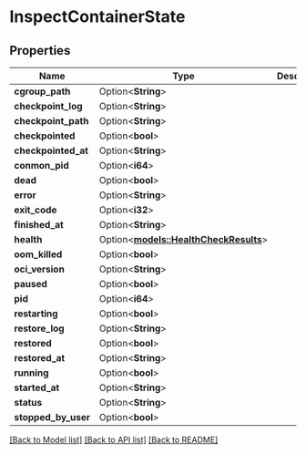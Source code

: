 # InspectContainerState

## Properties

Name | Type | Description | Notes
------------ | ------------- | ------------- | -------------
**cgroup_path** | Option<**String**> |  | [optional]
**checkpoint_log** | Option<**String**> |  | [optional]
**checkpoint_path** | Option<**String**> |  | [optional]
**checkpointed** | Option<**bool**> |  | [optional]
**checkpointed_at** | Option<**String**> |  | [optional]
**conmon_pid** | Option<**i64**> |  | [optional]
**dead** | Option<**bool**> |  | [optional]
**error** | Option<**String**> |  | [optional]
**exit_code** | Option<**i32**> |  | [optional]
**finished_at** | Option<**String**> |  | [optional]
**health** | Option<[**models::HealthCheckResults**](HealthCheckResults.md)> |  | [optional]
**oom_killed** | Option<**bool**> |  | [optional]
**oci_version** | Option<**String**> |  | [optional]
**paused** | Option<**bool**> |  | [optional]
**pid** | Option<**i64**> |  | [optional]
**restarting** | Option<**bool**> |  | [optional]
**restore_log** | Option<**String**> |  | [optional]
**restored** | Option<**bool**> |  | [optional]
**restored_at** | Option<**String**> |  | [optional]
**running** | Option<**bool**> |  | [optional]
**started_at** | Option<**String**> |  | [optional]
**status** | Option<**String**> |  | [optional]
**stopped_by_user** | Option<**bool**> |  | [optional]

[[Back to Model list]](../README.md#documentation-for-models) [[Back to API list]](../README.md#documentation-for-api-endpoints) [[Back to README]](../README.md)


